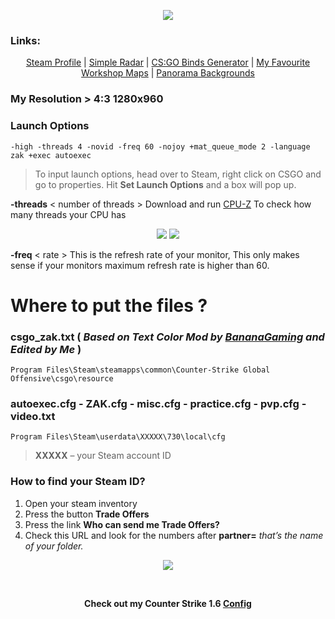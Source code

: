<p align="center">
  <img src="https://i.imgur.com/NsN13SA.png">
</p>

### Links:
<p align="center">
  <a href="https://steamcommunity.com/id/zakizak01/">Steam Profile</a> |
  <a href="http://simpleradar.com/">Simple Radar</a> |
  <a href="http://csgobindsgenerator.com/">CS:GO Binds Generator</a> |
  <a href="https://steamcommunity.com/id/zakizak01/myworkshopfiles/?appid=730&browsefilter=myfavorites">My Favourite Workshop Maps</a> |
  <a href="https://www.mruy.de/csgo-panorama-backgrounds/">Panorama Backgrounds</a></p>

### My Resolution > 4:3 1280x960
### Launch Options
```
-high -threads 4 -novid -freq 60 -nojoy +mat_queue_mode 2 -language zak +exec autoexec
```
> To input launch options, head over to Steam, right click on CSGO and go to properties. Hit **Set Launch Options** and a box will pop up.

**-threads** < number of threads > Download and run [CPU-Z](https://www.cpuid.com/softwares/cpu-z.html) To check how many threads your CPU has

<p align="center">
  <img src="https://i.imgur.com/NCb32XI.png">
  <img src="https://i.imgur.com/EdJFPuL.png">
</p>

**-freq** < rate > This is the refresh rate of your monitor, This only makes sense if your monitors maximum refresh rate is higher than 60.

# Where to put the files ?
### csgo_zak.txt ( *Based on Text Color Mod by [BananaGaming](https://bananagaming.tv/textcolormod.php) and Edited by Me* )
```
Program Files\Steam\steamapps\common\Counter-Strike Global Offensive\csgo\resource
```
### autoexec.cfg - ZAK.cfg - misc.cfg - practice.cfg - pvp.cfg - video.txt
```
Program Files\Steam\userdata\XXXXX\730\local\cfg
```
> **XXXXX** – your Steam account ID

### How to find your Steam ID?

1. Open your steam inventory
2. Press the button **Trade Offers**
3. Press the link **Who can send me Trade Offers?**
4. Check this URL and look for the numbers after **partner=** *that’s the name of your folder.*

<p align="center">
  <img src="https://i.imgur.com/iioJZMY.png">
</p>
<br>
<p align="center">
  <b>Check out my Counter Strike 1.6 <a href="https://gist.github.com/zakizak01/2c1bee8f4cda2b0bbef9dbcb4d5d503a">Config</a></b></p>
